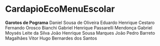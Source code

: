 # CardapioEcoMenuEscolar

**Garotos de Pograma**
Daniel Sousa de Oliveira
Eduardo Henrique Cestaro
Fernando Orosco Bianchi
Gabriel Henrique Passarelli Mendonça
Gabriel Moysés Leite da Silva
João Henrique Sousa Marques
João Pedro Barreto Magalhães
Vitor Hugo Bernardes dos Santos
